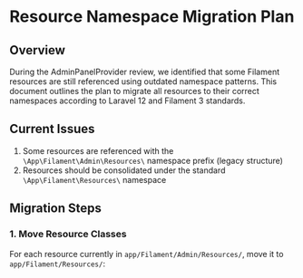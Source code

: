 # Resource Namespace Migration Plan

## Overview

During the AdminPanelProvider review, we identified that some Filament resources are still referenced using outdated namespace patterns. This document outlines the plan to migrate all resources to their correct namespaces according to Laravel 12 and Filament 3 standards.

## Current Issues

1. Some resources are referenced with the `\App\Filament\Admin\Resources\` namespace prefix (legacy structure)
2. Resources should be consolidated under the standard `\App\Filament\Resources\` namespace

## Migration Steps

### 1. Move Resource Classes

For each resource currently in `app/Filament/Admin/Resources/`, move it to `app/Filament/Resources/`:
